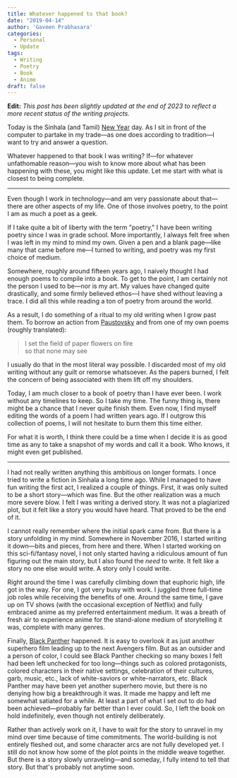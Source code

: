 ```yaml
---
title: Whatever happened to that book?
date: "2019-04-14"
author: 'Gaveen Prabhasara'
categories:
  - Personal
  - Update
tags:
  - Writing
  - Poetry
  - Book
  - Anime
draft: false
---
```


**Edit:** *This post has been slightly updated at the end of 2023 to reflect a more recent status of the writing projects.*

Today is the Sinhala (and Tamil) [New Year](https://en.wikipedia.org/wiki/Sinhalese_New_Year) day. As I sit in front of the computer to partake in my trade—as one does according to tradition—I want to try and answer a question.

Whatever happened to that book I was writing? If—for whatever unfathomable reason—you wish to know more about what has been happening with these, you might like this update. Let me start with what is closest to being complete.

---

Even though I work in technology—and am very passionate about that—there are other aspects of my life. One of those involves poetry, to the point I am as much a poet as a geek.

If I take quite a bit of liberty with the term "poetry," I have been writing poetry since I was in grade school. More importantly, I always felt free when I was left in my mind to mind my own. Given a pen and a blank page—like many that came before me—I turned to writing, and poetry was my first choice of medium.

Somewhere, roughly around fifteen years ago, I naively thought I had enough poems to compile into a book. To get to the point, I am certainly not the person I used to be—nor is my art. My values have changed quite drastically, and some firmly believed ethos—I have shed without leaving a trace. I did all this while reading a ton of poetry from around the world.

As a result, I do something of a ritual to my old writing when I grow past them. To borrow an action from [Paustovsky](https://en.wikipedia.org/wiki/Konstantin_Paustovsky) and from one of my own poems (roughly translated):
> I set the field of paper flowers on fire  
> so that none may see

I usually do that in the most literal way possible. I discarded most of my old writing without any guilt or remorse whatsoever. As the papers burned, I felt the concern of being associated with them lift off my shoulders.

Today, I am much closer to a book of poetry than I have ever been. I work without any timelines to keep. So I take my time. The funny thing is, there might be a chance that I never quite finish them. Even now, I find myself editing the words of a poem I had written years ago. If I outgrow this collection of poems, I will not hesitate to burn them this time either.

For what it is worth, I think there could be a time when I decide it is as good time as any to take a snapshot of my words and call it a book. Who knows, it might even get published.

---

I had not really written anything this ambitious on longer formats. I once tried to write a fiction in Sinhala a long time ago. While I managed to have fun writing the first act, I realized a couple of things. First, it was only suited to be a short story—which was fine. But the other realization was a much more severe blow. I felt I was writing a derived story. It was not a plagiarized plot, but it felt like a story you would have heard. That proved to be the end of it.

I cannot really remember where the initial spark came from. But there is a story unfolding in my mind. Somewhere in November 2016, I started writing it down—bits and pieces, from here and there. When I started working on this sci-fi/fantasy novel, I not only started having a ridiculous amount of fun figuring out the main story, but I also found the *need* to write. It felt like a story no one else would write. A story only I could write.

Right around the time I was carefully climbing down that euphoric high, life got in the way. For one, I got very busy with work. I juggled three full-time job roles while receiving the benefits of one. Around the same time, I gave up on TV shows (with the occasional exception of Netflix) and fully embraced anime as my preferred entertainment medium. It was a breath of fresh air to experience anime for the stand-alone medium of storytelling it was, complete with many genres.

Finally, [Black Panther](https://en.wikipedia.org/wiki/Black_Panther_(film)) happened. It is easy to overlook it as just another superhero film leading up to the next Avengers film. But as an outsider and a person of color, I could see Black Panther checking so many boxes I felt had been left unchecked for too long—things such as colored protagonists, colored characters in their native settings, celebration of their cultures, garb, music, etc., lack of white-saviors or white-narrators, etc. Black Panther may have been yet another superhero movie, but there is no denying how big a breakthrough it was. It made me happy and left me somewhat satiated for a while. At least a part of what I set out to do had been achieved—probably far better than I ever could. So, I left the book on hold indefinitely, even though not entirely deliberately.

Rather than actively work on it, I have to wait for the story to unravel in my mind over time because of time commitments. The world-building is not entirely fleshed out, and some character arcs are not fully developed yet. I still do not know how some of the plot points in the middle weave together. But there is a story slowly unraveling—and someday, I fully intend to tell that story. But that's probably not anytime soon.